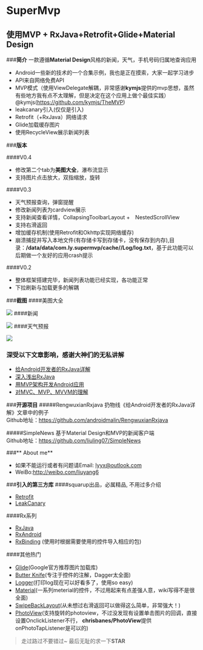 #  SuperMvp
## 使用MVP + RxJava+Retrofit+Glide+Material Design

###**简介**
一款遵循**Material Design**风格的新闻，天气，手机号码归属地查询应用
- Android一些新的技术的一个合集示例，我也是正在摸索，大家一起学习进步
- API来自网络免费API
- MVP模式（使用ViewDelegate解耦，非常感谢**kymjs**提供的mvp思想，虽然有些地方我有点不太理解，但是决定在这个应用上做个最佳实践）@kymjs(https://github.com/kymjs/TheMVP)
- leakcanary引入(仅仅是引入)
- Retrofit（+RxJava）网络请求
- Glide加载缓存图片
- 使用RecycleView展示新闻列表

###**版本**

####V0.4
- 修改第二个tab为**美图大全**，瀑布流显示
- 支持图片点击放大，双指缩放，旋转

####V0.3
- 天气预报查询，弹窗提醒
- 修改新闻列表为cardview展示
- 支持新闻查看详情，CollapsingToolbarLayout +　NestedScrollView
- 支持右滑返回
- 增加缓存机制(使用Retrofit和Okhttp实现网络缓存)
- 崩溃捕捉并写入本地文件(有存储卡写到存储卡，没有保存到内存),目录：**/data/data/com.ly.supermvp/cache//Log/log.txt**，基于此功能可以后期做一个友好的应用crash提示

####V0.2
- 整体框架搭建完毕，新闻列表功能已经实现，各功能正常
- 下拉刷新与加载更多的解耦


###**截图**
####美图大全

![](./picture.gif)
####新闻

![](http://7xrdzx.com1.z0.glb.clouddn.com/mvp_news.jpg)
####天气预报

![](http://7xrdzx.com1.z0.glb.clouddn.com/mvp_weather.gif)

### 深受以下文章影响，感谢大神们的无私讲解
* [给Android开发者的RxJava详解](http://gank.io/post/560e15be2dca930e00da1083)
* [深入浅出RxJava](http://blog.csdn.net/lzyzsd/article/details/41833541)
* [用MVP架构开发Android应用](http://kymjs.com/code/2015/11/09/01)
* [对MVC、MVP、MVVM的理解](http://blog.csdn.net/napolunyishi/article/details/22722345)

###**开源项目**
#####RengwuxianRxjava
扔物线《给Android开发者的RxJava详解》文章中的例子  
Github地址：https://github.com/androidmalin/RengwuxianRxjava

#####SimpleNews
基于Material Design和MVP的新闻客户端    
Github地址：https://github.com/liuling07/SimpleNews

###** About me**
* 如果不能运行或者有问题请Email: lyyx@outlook.com
* WeiBo:http://weibo.com/liuyang6

###**引入的第三方库**
####squarup出品，必属精品, 不用过多介绍
* [Retrofit](https://github.com/square/retrofit)
* [LeakCanary](https://github.com/square/leakcanary)

####Rx系列
* [RxJava](https://github.com/ReactiveX/RxJava)
* [RxAndroid](https://github.com/ReactiveX/RxAndroid)
* [RxBinding](https://github.com/JakeWharton/RxBinding) (使用时根据需要使用的控件导入相应的包)

####其他热门
* [Glide](https://github.com/bumptech/glide)(Google官方推荐图片加载库)
* [Butter Knife](https://github.com/JakeWharton/butterknife)(专注于控件的注解，Dagger太全面)
* [Logger](https://github.com/orhanobut/logger)(打印log现在可以好看多了，使用so easy)
* [Material](https://github.com/rey5137/material)(一系列meterial的控件，不过用起来有点差强人意，wiki写得不是很全面)
* [SwipeBackLayout](https://github.com/ikew0ng/SwipeBackLayout)(从未想过右滑返回可以做得这么简单，非常强大！)
* [PhotoView](https://github.com/bm-x/PhotoView)(支持旋转的photoview，不过没发现有设置单击图片的回调，直接设置OnclickListener不行，
**chrisbanes/PhotoView**提供onPhotoTapListener是可以的)

>走过路过不要错过~ 最后无耻的求一下**STAR**
